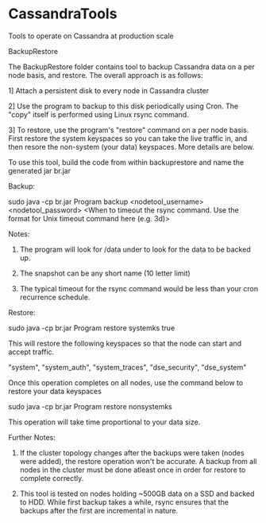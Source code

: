 # CassandraTools
Tools to operate on Cassandra at production scale

BackupRestore

The BackupRestore folder contains tool to backup Cassandra data on a per node basis, and restore. The overall approach is as follows:

1] Attach a persistent disk to every node in Cassandra cluster

2] Use the program to backup to this disk periodically using Cron. The "copy" itself is performed using Linux rsync command.

3] To restore, use the program's "restore" command on a per node basis. First restore the system keyspaces so you can take the live traffic in, and then resore the non-system (your data) keyspaces. More details are below.

To use this tool, build the code from within backuprestore and name the generated jar br.jar

Backup:

sudo java -cp br.jar Program backup <nodetool_username> <nodetool_password> <Cassandra Data Directory> <Backup Disk Directory> <What to name the snapshot> <When to timeout the rsync command. Use the format for Unix timeout command here (e.g. 3d)>

Notes: 

1. The program will look for /data under <Cassandra Data Directory> to look for the data to be backed up.

2. The snapshot can be any short name (10 letter limit)

3. The typical timeout for the rsync command would be less than your cron recurrence schedule. 

Restore:

sudo java -cp br.jar Program restore <Cassandra Data Directory> <Backup Disk Location> <Name of snapshot used while taking backup> <rsync command timeout> systemks true

This will restore the following keyspaces so that the node can start and accept traffic. 

"system", "system_auth", "system_traces", "dse_security", "dse_system"

Once this operation completes on all nodes, use the command below to restore your data keyspaces

sudo java -cp br.jar Program restore <Cassandra Data Directory> <Backup Disk Location> <Name of snapshot used while taking backup> <rsync command timeout> nonsystemks

This operation will take time proportional to your data size. 

Further Notes:

1. If the cluster topology changes after the backups were taken (nodes were added), the restore operation won't be accurate. A backup from all nodes in the cluster must be done atleast once in order for restore to complete correctly. 

2. This tool is tested on nodes holding ~500GB data on a SSD and backed to HDD. While first backup takes a while, rsync ensures that the backups after the first are incremental in nature. 





